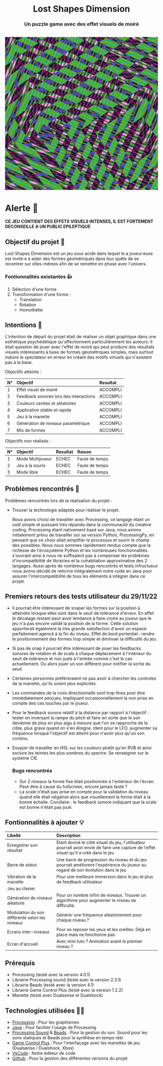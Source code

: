 <div align="center">
  <h1 align="center">
        Lost Shapes Dimension
  </h1>

  <h3 align="center">Un puzzle game avec des effet visuels de moiré</h3>
</div>

<br/>

<div align="center">
  <img src="captures/capture05.PNG" />
</div>

# Alerte 🚨
**CE JEU CONTIENT DES EFFETS VISUELS INTENSES, IL EST FORTEMENT DECONSEILLE A UN PUBLIC EPILEPTIQUE**

## Objectif du projet 🎯
Lost Shapes Dimension est un jeu sous acide dans lequel le·a joueur·euse est invité·e à aider des formes géométriques dans leur quête de se recentrer sur elles-mêmes afin de se remettre en phase avec l'univers. 


### Fontionnalités existantes 👍

1. Sélection d'une forme
2. Transformation d'une forme :
    - Translation
    - Rotation
    - Homothétie

## Intentions 📑

L'intention de départ du projet était de réaliser un objet graphique dans une esthétique psychédélique qu'affectionnent particulièrement les auteurs. Il était question de jouer avec l'effet de moiré qui peut produire des résultats visuels intéressants à base de formes géométriques simples, mais surtout induire le spectateur en erreur en créant des motifs virtuels qui n'existent pas à la base.

Objectifs atteints : 

|    N°    | Objectif                                         |   Resultat     |
|:---------|:-------------------------------------------------|:---------------|
|    1     |  Effet visuel de moiré                           |    ACCOMPLI    |
|    2     |  Feedback sonores lors des interactions          |    ACCOMPLI    |
|    3     |  Couleurs variées et aléatoires                  |    ACCOMPLI    |
|    4     |  Application stable et rapide                    |    ACCOMPLI    |
|    5     |  Jeu à la manette                                |    ACCOMPLI    |
|    6     |  Génération de niveaux paramétrique              |    ACCOMPLI    |
|    7     |  Mix de formes                                   |    ACCOMPLI    |


Objectifs non réalisés :

|     N°    | Objectif                                        | Resultat  |  Raison                 |
|:----------|:-------------------------------------------------|:----------|:------------------------|
|     1     |  Mode Multijoueur                                |  ECHEC    | Faute de temps          |
|     2     |  Jeu à la souris                                 |  ECHEC    | Faute de temps          |
|     3     |  Mode libre                                      |  ECHEC    | Faute de temps          |


## Problèmes rencontrés 🤕

Problèmes rencontrés lors de la réalisation du projet :

- Trouver la technologie adaptée pour réaliser le projet.

  Nous avons choisi de travailler avec Processing, ce langage étant un outil simple et puissant très répandu dans la communauté du creative coding.
  Processing étant nativement basé sur Java, nous avions initialement prévu de travailler sur sa version Python, ProcessingPy, en pensant que ce choix allait simplifier le processus et ouvrir le champ des possibles. Nous nous sommes rapidement rendus compte que la richesse de l'écosystème Python et les nombreuses fonctionnalités s'ouvrant ainsi à nous ne suffisaient pas à compenser les problèmes d'incompatibilité de librairies et la cohabitation approximative des 2 langages.
  Aussi après de nombreux bugs rencontrés et tests infructueux nous avons décidé de réécrire intégralement notre code en Java pour assurer l'intercompatibilité de tous les éléments à intégrer dans ce projet.

## Premiers retours des tests utilisateur du 29/11/22

- Il pourrait être intéressant de snaper les formes sur la position à atteindre lorsque elles sont dans le seuil de tolérance d'erreur. En effet le décalage restant peut avoir tendance à faire croire au joueur que le jeu n'a pas encore validé la position de la forme. Cette solution apporterait également la très grande satisfaction d'avoir un espace parfaitement agencé à la fin du niveau. Effet de bord portentiel : rendre le positionnement des formes trop simple et diminuer la difficulté du jeu.
- Si pas de snap il pourrait être intéressant de jouer les feedbacks sonores de rotation et de scale à chaque déplacement à l'intérieur du seuil de tolérance et non juste à l'entrée comme c'est le cas actuellement. Ou alors jouer un son différent pour notifier la sortie du seuil.
- Certaines personnes préfèreraient ne pas avoir à chercher les controles de la manette, qu'ils soient plus explicités.
- Les commandes de la croix directionnelle sont trop fines pour être immédiatement perçues, impliquant occasionnellement la non prise en compte des ces touches par le joueur.
- Pour le feedback sonore relatif à la distance par rapport à l'objectif : tester en inversant la rampe du pitch et faire en sorte que le son devienne de plus en plus aigu à mesure que l'on se rapproche de la cible, plus grave quand on s'en éloigne. Idem pour le LFO, augmenter sa fréquence lorsque l'objectif est atteint pour n'avoir plus qu'un son continu.
- Essayer de travailler en HSL sur les couleurs plutôt qu'en RVB et ainsi exclure les teintes les plus sombres du spectre. Se renseigner sur le système CIE.

  ### Bugs rencontrés
  - Sur 2 niveaux la forme fixe était positionnée à l'extérieur de l'écran. Peut-être à cause du fullscreen, encore jamais testé ?
  - La scale n'était pas prise en compte pour la validation du niveau quand elle était négative alors que visuellement la forme était à la bonne échelle. Corollaire : le feedback sonore indiquant que la scale est bonne n'était pas joué.




## Fontionnalités à ajouter 💡

|        Libellé             | Description |
|:---------------------------|:------------|
| Enregistrer son résultat   | Etant donné le côté visuel du jeu, l'utilisateur pourrait avoir envie de faire une capture de l'effet visuel qu'il a créé dans le jeu |
| Barre de statut            | Une barre de progression du niveau et du jeu pourrait améliorere l'expérience du joueur au regard de son évolution dans le jeu  |
| Vibration de la manette    | Pour une meilleure immersion dans le jeu et plus de feedback utilisateur |
| Jeu au clavier             |             |
| Génération de niveaux aléatoire | Pour un nombre infini de niveaux. Trouver un algorithme pour augmenter le niveau de difficulté. |
| Modulation du son différente selon les niveaux | Générer une fréquence aléatoirement pour chaque niveau ? |
| Ecrans inter-niveaux | Pour se reposer les yeux et les oreilles. Déjà en place mais ne fonctionne pas |
| Ecran d'accueil | Avec mini tuto ? Animation avant le premier niveau ? |

## Prérequis
- Processing (testé avec la version 4.0.1)
- Librairie Processing sound (testé avec la version 2.3.1)
- Librairie Beads (testé avec la version 4.1)
- Librairie Game Control Plus (testé avec la version 1.2.2)
- Manette (testé avec Dualsense et Dualshock)

## Technologies utilisées 👨‍💻

- [Processing](https://processing.org/) : Pour les graphismes
- [Java](https://fr.wikipedia.org/wiki/Java_(langage)) : Pour faciliter l'usage de Processing
- [Processing Sound](https://processing.org/reference/libraries/sound/index.html) & [Beads](http://www.beadsproject.net/) : Pour la gestion du son. Sound pour les sons statiques et Beads pour la synthèse en temps réel
- [Game Control Plus](http://lagers.org.uk/gamecontrol/) : Pour l'interfaçage avec les manettes de jeu (Dualsense / Dualshock, Xbox)
- [VsCode]() : Notre éditeur de code
- [Github](https://github.com/WillN-Git/Moire) : Pour la gestion des différentes versions du projet
